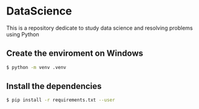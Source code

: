 # DataScience
This is a repository dedicate to study data science and resolving problems using Python 

## Create the enviroment on Windows

```bash
$ python -m venv .venv
```
## Install the dependencies

```bash
$ pip install -r requirements.txt --user
```
